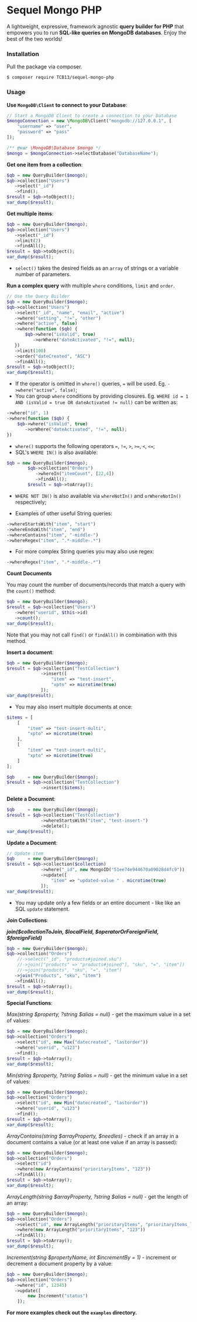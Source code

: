 # Sequel Mongo PHP

A lightweight, expressive, framework agnostic **query builder for PHP** that empowers you to run **SQL-like queries on MongoDB databases**. Enjoy the best of the two worlds!

### Installation

Pull the package via composer.
```shell
$ composer require TCB13/sequel-mongo-php
```

### Usage

**Use `MongoDB\Client` to connect to your Database**:

```php
// Start a MongoDB Client to create a connection to your Database
$mongoConnection = new \MongoDB\Client("mongodb://127.0.0.1", [
	"username" => "user",
	"password" => "pass"
]);

/** @var \MongoDB\Database $mongo */
$mongo = $mongoConnection->selectDatabase("DatabaseName");
```

**Get one item from a collection**:

```php
$qb = new QueryBuilder($mongo);
$qb->collection("Users")
   ->select("_id")
   ->find();
$result = $qb->toObject();
var_dump($result);
```

**Get multiple items**:

```php
$qb = new QueryBuilder($mongo);
$qb->collection("Users")
   ->select("_id")
   ->limit(2)
   ->findAll();
$result = $qb->toObject();
var_dump($result);
```

- `select()` takes the desired fields as an `array` of strings or a variable number of parameters.

**Run a complex query** with multiple `where` conditions, `limit` and `order`.
```php
// Use the Query Builder
$qb = new QueryBuilder($mongo);
$qb->collection("Users")
   ->select("_id", "name", "email", "active")
   ->where("setting", "!=", "other")
   ->where("active", false)
   ->where(function ($qb) {
	   $qb->where("isValid", true)
	      ->orWhere("dateActivated", "!=", null);
   })
   ->limit(100)
   ->order("dateCreated", "ASC")
   ->findAll();
$result = $qb->toObject();
var_dump($result);
```
- If the operator is omitted in `where()` queries, `=` will be used. Eg. `->where("active", false)`;
- You can group `where` conditions by providing closures. Eg. `WHERE id = 1 AND (isValid = true OR dateActivated != null)` can be written as: 
```php
->where("id", 1)
->where(function ($qb) {
    $qb->where("isValid", true)
       ->orWhere("dateActivated", "!=", null);
})
```
- `where()` supports the following operators `=`, `!=`, `>`, `>=`, `<`, `<=`;
- SQL's `WHERE IN()` is also available:
```php
$qb = new QueryBuilder($mongo);
		$qb->collection("Orders")
		   ->whereIn("itemCount", [22,4])
		   ->findAll();
		$result = $qb->toArray();
```
- `WHERE NOT IN()` is also available via `whereNotIn()` and `orWhereNotIn()` respectively;

- Examples of other useful String queries:
```php
->whereStartsWith("item", "start")
->whereEndsWith("item", "end")
->whereContains("item", "-middle-")
->whereRegex("item", ".*-middle-.*")
```
- For more complex String queries you may also use regex:
```php
->whereRegex("item", ".*-middle-.*")
```

**Count Documents**

You may count the number of documents/records that match a query with the `count()` method:

```php
$qb = new QueryBuilder($mongo);
$result = $qb->collection("Users")
   ->where("userid", $this->id)
   ->count();
var_dump($result);
```

Note that you may not call `find()` or `findAll()` in combination with this method.

**Insert a document**:
```php
$qb = new QueryBuilder($mongo);
$result = $qb->collection("TestCollection")
             ->insert([
	             "item" => "test-insert",
	             "xpto" => microtime(true)
             ]);
var_dump($result);
```
- You may also insert multiple documents at once:
```php
$items = [
	[
		"item" => "test-insert-multi",
		"xpto" => microtime(true)
	],
	[
		"item" => "test-insert-multi",
		"xpto" => microtime(true)
	]
];

$qb     = new QueryBuilder($mongo);
$result = $qb->collection("TestCollection")
             ->insert($items);
```

**Delete a Document**:
```php
$qb     = new QueryBuilder($mongo);
$result = $qb->collection("TestCollection")
             ->whereStartsWith("item", "test-insert-")
             ->delete();
var_dump($result);
```

**Update a Document**:
```php
// Update item
$qb     = new QueryBuilder($mongo);
$result = $qb->collection($collection)
             ->where("_id", new MongoID("51ee74e944670a09028d4fc9"))
             ->update([
	             "item" => "updated-value " . microtime(true)
             ]);
var_dump($result);
```
- You may update only a few fields or an entire document - like like an SQL `update` statement.

**Join Collections**:

_**join($collectionToJoin, $localField, $operatorOrForeignField, $foreignField)**_
```php
$qb = new QueryBuilder($mongo);
$qb->collection("Orders")
    //->select("_id", "products#joined.sku")
    //->join(["products" => "products#joined"], "sku", "=", "item"])
    //->join("products", "sku", "=", "item")
   ->join("Products", "sku", "item")
   ->findAll();
$result = $qb->toArray();
var_dump($result);
```

**Special Functions**:

*Max(string $property, ?string $alias = null)* - get the maximum value in a set of values:
```php
$qb = new QueryBuilder($mongo);
$qb->collection("Orders")
   ->select("id", new Max("datecreated", "lastorder"))
   ->where("userid", "u123")
   ->find();
$result = $qb->toArray();
var_dump($result);
```
*Min(string $property, ?string $alias = null)* - get the minimum value in a set of values:
```php
$qb = new QueryBuilder($mongo);
$qb->collection("Orders")
   ->select("id", new Min("datecreated", "lastorder"))
   ->where("userid", "u123")
   ->find();
$result = $qb->toArray();
var_dump($result);
```                
*ArrayContains(string $arrayProperty, $needles)* - check if an array in a document contains a value (or at least one value if an array is passed):
```php
$qb = new QueryBuilder($mongo);
$qb->collection("Orders")
   ->select("id")
   ->where(new ArrayContains("prioritaryItems", "123"))
   ->findAll();
$result = $qb->toArray();
var_dump($result);
```

*ArrayLength(string $arrayProperty, ?string $alias = null)* - get the length of an array:
```php
$qb = new QueryBuilder($mongo);
$qb->collection("Orders")
   ->select("id", new ArrayLength("prioritaryItems", "prioritaryItems_lenght"))
   ->where(new ArrayLength("prioritaryItems", "123"))
   ->findAll();
$result = $qb->toArray();
var_dump($result);
```

*Increment(string $propertyName, int $incrementBy = 1)* - increment or decrement a document property by a value:
```php
$qb = new QueryBuilder($mongo);
$qb->collection("Orders")
   ->where("id", 12345)
   ->update([
    	new Increment("status")
    ]);
```

**For more examples check out the `examples` directory.**
